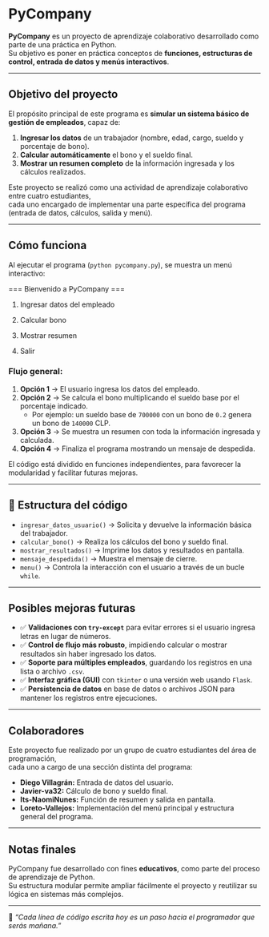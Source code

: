# PyCompany

**PyCompany** es un proyecto de aprendizaje colaborativo desarrollado como parte de una práctica en Python.  
Su objetivo es poner en práctica conceptos de **funciones, estructuras de control, entrada de datos y menús interactivos**.

---

## Objetivo del proyecto

El propósito principal de este programa es **simular un sistema básico de gestión de empleados**, capaz de:

1. **Ingresar los datos** de un trabajador (nombre, edad, cargo, sueldo y porcentaje de bono).  
2. **Calcular automáticamente** el bono y el sueldo final.  
3. **Mostrar un resumen completo** de la información ingresada y los cálculos realizados.  

Este proyecto se realizó como una actividad de aprendizaje colaborativo entre cuatro estudiantes,  
cada uno encargado de implementar una parte específica del programa (entrada de datos, cálculos, salida y menú).

---

## Cómo funciona

Al ejecutar el programa (`python pycompany.py`), se muestra un menú interactivo:

=== Bienvenido a PyCompany ===

1. Ingresar datos del empleado

2. Calcular bono

3. Mostrar resumen

4. Salir


### Flujo general:

1. **Opción 1** → El usuario ingresa los datos del empleado.  
2. **Opción 2** → Se calcula el bono multiplicando el sueldo base por el porcentaje indicado.  
   - Por ejemplo: un sueldo base de `700000` con un bono de `0.2` genera un bono de `140000` CLP.  
3. **Opción 3** → Se muestra un resumen con toda la información ingresada y calculada.  
4. **Opción 4** → Finaliza el programa mostrando un mensaje de despedida.  

El código está dividido en funciones independientes, para favorecer la modularidad y facilitar futuras mejoras.

---

## 🧠 Estructura del código

- `ingresar_datos_usuario()` → Solicita y devuelve la información básica del trabajador.  
- `calcular_bono()` → Realiza los cálculos del bono y sueldo final.  
- `mostrar_resultados()` → Imprime los datos y resultados en pantalla.  
- `mensaje_despedida()` → Muestra el mensaje de cierre.  
- `menu()` → Controla la interacción con el usuario a través de un bucle `while`.

---

## Posibles mejoras futuras

- ✅ **Validaciones con `try-except`** para evitar errores si el usuario ingresa letras en lugar de números.  
- ✅ **Control de flujo más robusto**, impidiendo calcular o mostrar resultados sin haber ingresado los datos.  
- ✅ **Soporte para múltiples empleados**, guardando los registros en una lista o archivo `.csv`.  
- ✅ **Interfaz gráfica (GUI)** con `tkinter` o una versión web usando `Flask`.  
- ✅ **Persistencia de datos** en base de datos o archivos JSON para mantener los registros entre ejecuciones.  

---

## Colaboradores

Este proyecto fue realizado por un grupo de cuatro estudiantes del área de programación,  
cada uno a cargo de una sección distinta del programa:

- **Diego Villagrán:** Entrada de datos del usuario.  
- **Javier-va32:** Cálculo de bono y sueldo final.  
- **Its-NaomiNunes:** Función de resumen y salida en pantalla.  
- **Loreto-Vallejos:** Implementación del menú principal y estructura general del programa.

---

## Notas finales

PyCompany fue desarrollado con fines **educativos**, como parte del proceso de aprendizaje de Python.  
Su estructura modular permite ampliar fácilmente el proyecto y reutilizar su lógica en sistemas más complejos.

---

📘 *“Cada línea de código escrita hoy es un paso hacia el programador que serás mañana.”*
